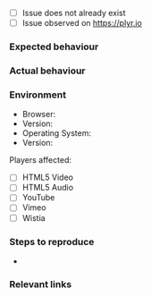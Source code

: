 <!--- 
Please use this issue template as it makes replicating and fixing the issue easier! 
--->

- [ ] Issue does not already exist
- [ ] Issue observed on https://plyr.io

### Expected behaviour 

### Actual behaviour

### Environment

- Browser:
- Version:  
- Operating System:
- Version: 

Players affected:
- [ ] HTML5 Video
- [ ] HTML5 Audio
- [ ] YouTube
- [ ] Vimeo
- [ ] Wistia

### Steps to reproduce 
- 

### Relevant links
